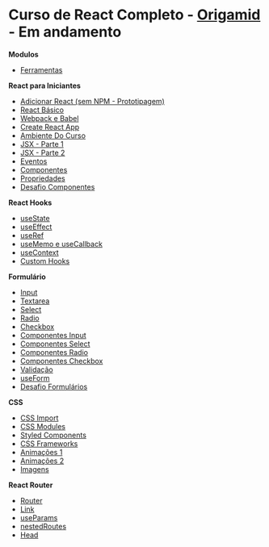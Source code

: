 # Curso de React Completo - [Origamid](https://www.origamid.com/curso/react-completo/) - Em andamento

**Modulos**

- [Ferramentas](https://github.com/MatheusGomesWeb/Cursos/tree/master/Programacao/JavaScript/Origamimd/ReactCompleto/Ferramentas)

**React para Iniciantes**

- [Adicionar React (sem NPM - Prototipagem)](https://github.com/MatheusGomesWeb/Cursos/tree/master/Programacao/JavaScript/Origamimd/ReactCompleto/React-para-Iniciantes/adicionar-react)
- [React Básico](https://github.com/MatheusGomesWeb/Cursos/tree/master/Programacao/JavaScript/Origamimd/ReactCompleto/React-para-Iniciantes/react-basico)
- [Webpack e Babel](https://github.com/MatheusGomesWeb/Cursos/tree/master/Programacao/JavaScript/Origamimd/ReactCompleto/React-para-Iniciantes/Webpack-e-Babel)
- [Create React App](https://github.com/MatheusGomesWeb/Cursos/tree/master/Programacao/JavaScript/Origamimd/ReactCompleto/React-para-Iniciantes/Create-React-App)
- [Ambiente Do Curso](https://github.com/MatheusGomesWeb/Cursos/tree/master/Programacao/JavaScript/Origamimd/ReactCompleto/React-para-Iniciantes/Ambiente-do-Curso)
- [JSX - Parte 1](https://github.com/MatheusGomesWeb/Cursos/tree/master/Programacao/JavaScript/Origamimd/ReactCompleto/React-para-Iniciantes/JSX-Parte-1)
- [JSX - Parte 2](https://github.com/MatheusGomesWeb/Cursos/tree/master/Programacao/JavaScript/Origamimd/ReactCompleto/React-para-Iniciantes/JSX-Parte-2)
- [Eventos](https://github.com/MatheusGomesWeb/Cursos/tree/master/Programacao/JavaScript/Origamimd/ReactCompleto/React-para-Iniciantes/Eventos)
- [Componentes](https://github.com/MatheusGomesWeb/Cursos/tree/master/Programacao/JavaScript/Origamimd/ReactCompleto/React-para-Iniciantes/Componentes)
- [Propriedades](https://github.com/MatheusGomesWeb/Cursos/tree/master/Programacao/JavaScript/Origamimd/ReactCompleto/React-para-Iniciantes/Propriedades)
- [Desafio Componentes](https://github.com/MatheusGomesWeb/Cursos/tree/master/Programacao/JavaScript/Origamimd/ReactCompleto/React-para-Iniciantes/Desafio-Componentes)

**React Hooks**

- [useState](https://github.com/MatheusGomesWeb/Cursos/tree/master/Programacao/JavaScript/Origamimd/ReactCompleto/React-Hooks/useState)
- [useEffect](https://github.com/MatheusGomesWeb/Cursos/tree/master/Programacao/JavaScript/Origamimd/ReactCompleto/React-Hooks/useEffect)
- [useRef](https://github.com/MatheusGomesWeb/Cursos/tree/master/Programacao/JavaScript/Origamimd/ReactCompleto/React-Hooks/useRef)
- [useMemo e useCallback](https://github.com/MatheusGomesWeb/Cursos/tree/master/Programacao/JavaScript/Origamimd/ReactCompleto/React-Hooks/useMemo-e-useCallback)
- [useContext](https://github.com/MatheusGomesWeb/Cursos/tree/master/Programacao/JavaScript/Origamimd/ReactCompleto/React-Hooks/useContext)
- [Custom Hooks](https://github.com/MatheusGomesWeb/Cursos/tree/master/Programacao/JavaScript/Origamimd/ReactCompleto/React-Hooks/customHooks)

**Formulário**

- [Input](https://github.com/MatheusGomesWeb/Cursos/tree/master/Programacao/JavaScript/Origamimd/ReactCompleto/Formularios/input)
- [Textarea](https://github.com/MatheusGomesWeb/Cursos/tree/master/Programacao/JavaScript/Origamimd/ReactCompleto/Formularios/textarea)
- [Select](https://github.com/MatheusGomesWeb/Cursos/tree/master/Programacao/JavaScript/Origamimd/ReactCompleto/Formularios/select)
- [Radio](https://github.com/MatheusGomesWeb/Cursos/tree/master/Programacao/JavaScript/Origamimd/ReactCompleto/Formularios/radio)
- [Checkbox](https://github.com/MatheusGomesWeb/Cursos/tree/master/Programacao/JavaScript/Origamimd/ReactCompleto/Formularios/checkbox)
- [Componentes Input](https://github.com/MatheusGomesWeb/Cursos/tree/master/Programacao/JavaScript/Origamimd/ReactCompleto/Formularios/componentesInput)
- [Componentes Select](https://github.com/MatheusGomesWeb/Cursos/tree/master/Programacao/JavaScript/Origamimd/ReactCompleto/Formularios/componentesSelect)
- [Componentes Radio](https://github.com/MatheusGomesWeb/Cursos/tree/master/Programacao/JavaScript/Origamimd/ReactCompleto/Formularios/componentesRadio)
- [Componentes Checkbox](https://github.com/MatheusGomesWeb/Cursos/tree/master/Programacao/JavaScript/Origamimd/ReactCompleto/Formularios/componentesCheckbox)
- [Validação](https://github.com/MatheusGomesWeb/Cursos/tree/master/Programacao/JavaScript/Origamimd/ReactCompleto/Formularios/validacao)
- [useForm](https://github.com/MatheusGomesWeb/Cursos/tree/master/Programacao/JavaScript/Origamimd/ReactCompleto/Formularios/useForm)
- [Desafio Formulários](https://github.com/MatheusGomesWeb/Cursos/tree/master/Programacao/JavaScript/Origamimd/ReactCompleto/Formularios/desafioformularios)

**CSS**

- [CSS Import](https://github.com/MatheusGomesWeb/Cursos/tree/master/Programacao/JavaScript/Origamimd/ReactCompleto/CSS/cssImport)
- [CSS Modules](https://github.com/MatheusGomesWeb/Cursos/tree/master/Programacao/JavaScript/Origamimd/ReactCompleto/CSS/cssModules)
- [Styled Components](https://github.com/MatheusGomesWeb/Cursos/tree/master/Programacao/JavaScript/Origamimd/ReactCompleto/CSS/styledComponents)
- [CSS Frameworks](https://github.com/MatheusGomesWeb/Cursos/tree/master/Programacao/JavaScript/Origamimd/ReactCompleto/CSS/cssFrameworks)
- [Animações 1](https://github.com/MatheusGomesWeb/Cursos/tree/master/Programacao/JavaScript/Origamimd/ReactCompleto/CSS/animacoes/animacao1)
- [Animações 2](https://github.com/MatheusGomesWeb/Cursos/tree/master/Programacao/JavaScript/Origamimd/ReactCompleto/CSS/animacoes/animacao2)
- [Imagens](https://github.com/MatheusGomesWeb/Cursos/tree/master/Programacao/JavaScript/Origamimd/ReactCompleto/CSS/animacoes/imagens)

**React Router**

- [Router](https://github.com/MatheusGomesWeb/Cursos/tree/master/Programacao/JavaScript/Origamimd/ReactCompleto/React-Router/Router/router)
- [Link](https://github.com/MatheusGomesWeb/Cursos/tree/master/Programacao/JavaScript/Origamimd/ReactCompleto/React-Router/Router/router#link)
- [useParams](https://github.com/MatheusGomesWeb/Cursos/tree/master/Programacao/JavaScript/Origamimd/ReactCompleto/React-Router/Router/router#useParams)
- [nestedRoutes](https://github.com/MatheusGomesWeb/Cursos/tree/master/Programacao/JavaScript/Origamimd/ReactCompleto/React-Router/Router/router#nestedRoutes)
- [Head](https://github.com/MatheusGomesWeb/Cursos/tree/master/Programacao/JavaScript/Origamimd/ReactCompleto/React-Router/Router/router#head)
